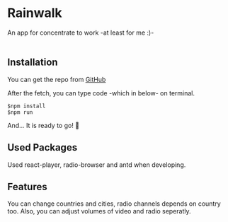 # Rainwalk

An app for concentrate to work -at least for me :)-
<br /><br />

## Installation
You can get the repo from [GitHub](https://github.com/GoktugYalcin/rainwalk)

After the fetch, you can type code -which in below- on terminal.

    $npm install
    $npm run

And... It is ready to go! 🚀

## Used Packages

Used react-player, radio-browser and antd when developing.

## Features

You can change countries and cities, radio channels depends on country too. Also, you can adjust volumes of video and radio seperatly.